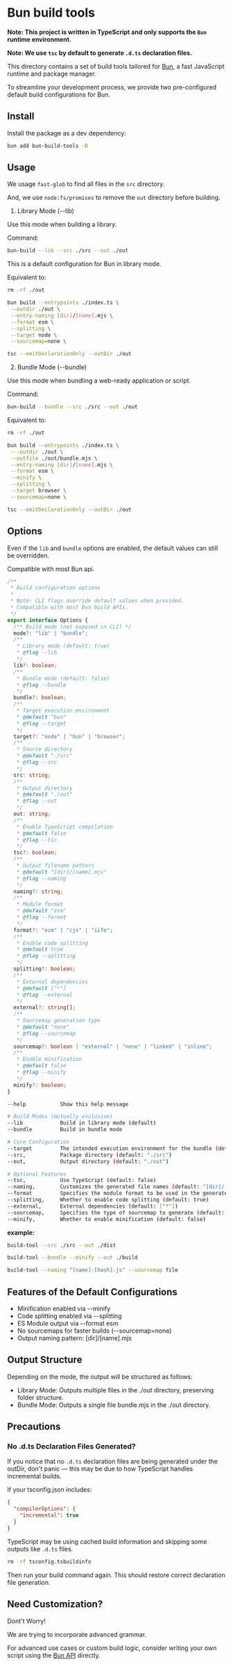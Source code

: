 # Bun build tools

**Note: This project is written in TypeScript and only supports the `Bun` runtime environment.**

**Note: We use `tsc` by default to generate `.d.ts` declaration files.**

This directory contains a set of build tools tailored for [Bun](https://bun.sh), a fast JavaScript runtime and package manager.

To streamline your development process, we provide two pre-configured default build configurations for Bun.

## Install

Install the package as a dev dependency:

```bash
bun add bun-build-tools -D
```

## Usage

We usage `fast-glob` to find all files in the `src` directory.

And, we use `node:fs/promises` to remove the `out` directory before building.

1. Library Mode (--lib)

Use this mode when building a library.

Command: 
```bash
bun-build --lib --src ./src --out ./out
```

This is a default configuration for Bun in library mode.

Equivalent to:

```bash
rm -rf ./out

bun build --entrypoints ./index.ts \
 --outdir ./out \
 --entry-naming [dir]/[name].mjs \
 --format esm \
 --splitting \
 --target node \
 --sourcemap=none \

tsc --emitDeclarationOnly --outDir ./out
```

2. Bundle Mode (--bundle)

Use this mode when bundling a web-ready application or script.

Command:
```bash
bun-build --bundle --src ./src --out ./out
```

Equivalent to:
```bash
rm -rf ./out

bun build --entrypoints ./index.ts \
 ---outdir ./out \
 --outfile ./out/bundle.mjs \
 --entry-naming [dir]/[name].mjs \
 --format esm \
 --minify \
 --splitting \
 --target browser \
 --sourcemap=none \

tsc --emitDeclarationOnly --outDir ./out
```

## Options
Even if the `lib` and `bundle` options are enabled, the default values can still be overridden.

Compatible with most Bun api.

```typescript
/**
 * Build configuration options
 * 
 * Note: CLI flags override default values when provided.
 * Compatible with most Bun build APIs.
 */
export interface Options {
  /** Build mode (not exposed in CLI) */
  mode?: "lib" | "bundle";
  /** 
   * Library mode (default: true)
   * @flag --lib
   */
  lib?: boolean;
  /** 
   * Bundle mode (default: false)
   * @flag --bundle
   */
  bundle?: boolean;
  /** 
   * Target execution environment
   * @default "bun"
   * @flag --target
   */
  target?: "node" | "bun" | "browser";
  /** 
   * Source directory
   * @default "./src"
   * @flag --src
   */
  src: string;
  /** 
   * Output directory
   * @default "./out"
   * @flag --out
   */
  out: string;
  /** 
   * Enable TypeScript compilation
   * @default false
   * @flag --tsc
   */
  tsc?: boolean;
  /** 
   * Output filename pattern
   * @default "[dir]/[name].mjs"
   * @flag --naming
   */
  naming?: string;
  /** 
   * Module format
   * @default "esm"
   * @flag --format
   */
  format?: "esm" | "cjs" | "iife";
  /** 
   * Enable code splitting
   * @default true
   * @flag --splitting
   */
  splitting?: boolean;
  /** 
   * External dependencies
   * @default ["*"]
   * @flag --external
   */
  external?: string[];
  /** 
   * Sourcemap generation type
   * @default "none"
   * @flag --sourcemap
   */
  sourcemap?: boolean | "external" | "none" | "linked" | "inline";
  /** 
   * Enable minification
   * @default false
   * @flag --minify
   */
  minify?: boolean;
}
```

```bash
--help           Show this help message

# Build Modes (mutually exclusive)
--lib            Build in library mode (default)
--bundle         Build in bundle mode

# Core Configuration
--target         The intended execution environment for the bundle (default: "bun")
--src,           Package directory (default: "./src")
--out,           Output directory (default: "./out")

# Optional Features
--tsc,           Use TypeScript (default: false)
--naming,        Customizes the generated file names (default: "[dir]/[name].mjs")
--format         Specifies the module format to be used in the generated bundles (default: "esm")
--splitting,     Whether to enable code splitting (default: true)
--external,      External dependencies (default: ["*"])
--sourcemap,     Specifies the type of sourcemap to generate (default: none)
--minify,        Whether to enable minification (default: false)
```

**example:**
```bash
build-tool --src ./src --out ./dist

build-tool --bundle --minify --out ./build

build-tool --naming "[name]-[hash].js" --sourcemap file
```


## Features of the Default Configurations

- Minification enabled via --minify
- Code splitting enabled via --splitting
- ES Module output via --format esm
- No sourcemaps for faster builds (--sourcemap=none)
- Output naming pattern: [dir]/[name].mjs

## Output Structure

Depending on the mode, the output will be structured as follows:

- Library Mode: Outputs multiple files in the ./out directory, preserving folder structure.
- Bundle Mode: Outputs a single file bundle.mjs in the ./out directory.

## Precautions

### No .d.ts Declaration Files Generated?

If you notice that no `.d.ts` declaration files are being generated under the outDir, don't panic — this may be due to how TypeScript handles incremental builds.

If your tsconfig.json includes:

```json
{
  "compilerOptions": {
    "incremental": true
  }
}
```

TypeScript may be using cached build information and skipping some outputs like `.d.ts` files.

```bash
rm -rf tsconfig.tsbuildinfo
```

Then run your build command again. This should restore correct declaration file generation.

## Need Customization?

Dont't Worry!

We are trying to incorporate advanced grammar.

For advanced use cases or custom build logic, consider writing your own script using the [Bun API](https://bun.com/docs/bundler) directly.